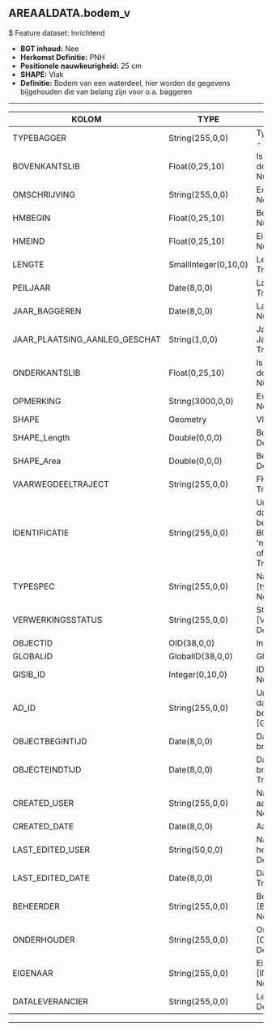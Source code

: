 ﻿## AREAALDATA.bodem_v

$ Feature dataset: Inrichtend

* __BGT inhoud:__ Nee
* __Herkomst Definitie:__ PNH
* __Positionele nauwkeurigheid:__ 25 cm
* __SHAPE:__ Vlak
* __Definitie:__ Bodem van een waterdeel, hier worden de gegevens bijgehouden die van belang zijn voor o.a. baggeren


***

|KOLOM                               |TYPE                |DEFINITIE|
|------                              |----                |-----    |
|TYPEBAGGER                          |String(255,0,0)     |Type bagger, keuzelijst [TYPE_BAGGER] - Nullable: True Default: None|
|BOVENKANTSLIB                       |Float(0,25,10)      |Is de diepte van de wateroppervlakte tot de bovenkant van het slib lichaam. - Nullable: True Default: None|
|OMSCHRIJVING                        |String(255,0,0)     |Extra toelichting - Nullable: True Default: None|
|HMBEGIN                             |Float(0,25,10)      |Begin Hectometrering van Waterdeel - Nullable: True|
|HMEIND                              |Float(0,25,10)      |Eind Hectometrering van Waterdeel - Nullable: True|
|LENGTE                              |SmallInteger(0,10,0)|Lengte van het bodemdeel - Nullable: True Default: None|
|PEILJAAR                            |Date(8,0,0)         |Laatste jaar waarin gepeild is - Nullable: True Default: None|
|JAAR_BAGGEREN                       |Date(8,0,0)         |Laatste jaar waarin gebaggerd is - Nullable: True Default: None|
|JAAR_PLAATSING_AANLEG_GESCHAT       |String(1,0,0)       |Jaar plaatsing of aanleg is geschat: Ja/Nee (keuzelijst [jaNee] - Nullable: True Default: N|
|ONDERKANTSLIB                       |Float(0,25,10)      |Is de diepte van de wateroppervlakte tot de onderkant van het slib lichaam.  - Nullable: True Default: None|
|OPMERKING                           |String(3000,0,0)    |Extra toelichting  - Nullable: True Default: None|
|SHAPE                               |Geometry            |Vlak|
|SHAPE_Length                        |Double(0,0,0)       |Beschrijving: - keuzelijst [] Nullable: True Default: None|
|SHAPE_Area                          |Double(0,0,0)       |Beschrijving: - keuzelijst [] Nullable: True Default: None|
|VAARWEGDEELTRAJECT                  |String(255,0,0)     |FK naar vaarwegdeeltraject_v  - Nullable: True Default: None|
|IDENTIFICATIE                       |String(255,0,0)    |Uniek identificatienummer voor het object dat onveranderlijk is zolang het object bestaat: bevat indien van toepassing BGT/IMKL ID in format 'nl.imgeo/imkl.bronhouderscode.LokaalID' of anders: '00000'.LokaalID - Nullable: True Default: None|
|TYPESPEC                            |String(255,0,0)    |Nadere typering van het object, keuzelijst [typeSpecBDM] - Nullable: True Default: None|
|VERWERKINGSSTATUS                   |String(255,0,0)    |Status van de gegevens, keuzelijst [VERWERKINGSSTATUS] - Nullable: False Default: Nieuwl|
|OBJECTID                            |OID(38,0,0)        |Interne ID ArcGIS - Nullable: False|
|GLOBALID                            |GlobalID(38,0,0)   |Global Unique Identifier - Nullable: False|
|GISIB_ID                            |Integer(0,10,0)    |ID beheer openbare ruimte (GISIB) - Nullable: True|
|AD_ID                               |String(255,0,0)    |Uniek identificatienummer voor het object dat onveranderlijk is zolang het object bestaat in Areaaldata: in format 'AD.[GUID]' - Nullable: False Default: None|
|OBJECTBEGINTIJD                     |Date(8,0,0)        |Datum waarop het object bij de bronhouder is ontstaan - Nullable: True|
|OBJECTEINDTIJD                      |Date(8,0,0)        |Datum waarop het object bij de bronhouder niet meer geldig is - Nullable: True|
|CREATED_USER                        |String(255,0,0)    |Naam van gebruiker die de rij heeft aangemaakt - Nullable: True Default: None|
|CREATED_DATE                        |Date(8,0,0)        |Aanmaakdatum - Nullable: True|
|LAST_EDITED_USER                    |String(50,0,0)     |Naam van gebruiker die de laatste mutatie heeft doorgevoerd - Nullable: True Default: None|
|LAST_EDITED_DATE                    |Date(8,0,0)        |Datum van de laatste mutatie - Nullable: True|
|BEHEERDER                           |String(255,0,0)    |Beheerder van het object, keuzelijst [BEHEERDER] - Nullable: True Default: None|
|ONDERHOUDER                         |String(255,0,0)    |Onderhouder van het object, keuzelijst [ONDERHOUDER] - Nullable: True Default: None|
|EIGENAAR                            |String(255,0,0)    |Eigenaar van het object, keuzelijst [INSTANTIE] - Nullable: True Default: None| 
|DATALEVERANCIER                     |String(255,0,0)    |Leverancier van de data - Nullable: True Default: None|

***



